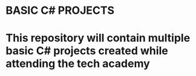 <h1>BASIC C# PROJECTS<h1>

<p>This repository will contain multiple basic C# projects created while attending the tech academy</p>
